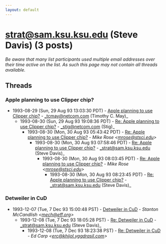 ```yaml
---
layout: default
---
```


# strat@sam.ksu.ksu.edu (Steve Davis) (3 posts)

_Be aware that many list participants used multiple email addresses over their time active on the list. As such this page may not contain all threads available._

## Threads

### Apple planning to use Clipper chip?
+ 1993-08-29 (Sun, 29 Aug 93 13:03:30 PDT) - [Apple planning to use Clipper chip?](/archive/1993/08/0cdab01295e71035c92c8e247a245ec297019083f7bbb88185c0784ae03343d5) - _tcmay@netcom.com (Timothy C. May)_
  + 1993-08-30 (Sun, 29 Aug 93 19:08:36 PDT) - [Re: Apple planning to use Clipper chip?](/archive/1993/08/679d0ebea4e529af41caa8564da0b1525728a8bc69e83c490990b671ab35c508) - _stig@netcom.com (Stig)_
    + 1993-08-30 (Mon, 30 Aug 93 05:43:42 PDT) - [Re: Apple planning to use Clipper chip?](/archive/1993/08/7bbe1ab0a0461979f1281e16a3a7884fbc25aa71e442fdb31ca5fd78862dca97) - _Mike Rose \<mrose@stsci.edu\>_
      + 1993-08-30 (Mon, 30 Aug 93 07:58:46 PDT) - [Re: Apple planning to use Clipper chip?](/archive/1993/08/3081b2f2c583a60cce092adad0a371431bdeda80dc6295b3f81e801fdd94d5f6) - _strat@sam.ksu.ksu.edu (Steve Davis)_
        + 1993-08-30 (Mon, 30 Aug 93 08:03:45 PDT) - [Re: Apple planning to use Clipper chip?](/archive/1993/08/139a00f0d965c2eec7de62906da77536843a27f738a784bcacb57cefa3f85f63) - _Mike Rose \<mrose@stsci.edu\>_
          + 1993-08-30 (Mon, 30 Aug 93 08:23:45 PDT) - [Re: Apple planning to use Clipper chip?](/archive/1993/08/8ec4fb2bec9e517f3132f73c2448fd62857b6ac5dfddb5eba432f420dd976745) - _strat@sam.ksu.ksu.edu (Steve Davis)_

### Detweiler in CuD
+ 1993-12-07 (Tue, 7 Dec 93 15:00:48 PST) - [Detweiler in CuD](/archive/1993/12/40b1fc3d2d3c31154c99d55271a74d936388666c95fbf0350d4ecb4eea0292a7) - _Stanton McCandlish \<mech@eff.org\>_
  + 1993-12-08 (Tue, 7 Dec 93 18:05:28 PST) - [Re: Detweiler in CuD](/archive/1993/12/1b8f3b22c331b2548054ff5c2cae5dcde6f0a2987cb8a7abfc3c3b04c19eb222) - _strat@sam.ksu.ksu.edu (Steve Davis)_
    + 1993-12-08 (Tue, 7 Dec 93 18:23:38 PST) - [Re: Detweiler in CuD](/archive/1993/12/227f3a333a657a1b0ac48958c47a5306cfb55595e0c071455b68db32e54033fc) - _Ed Carp \<erc@khijol.yggdrasil.com\>_

